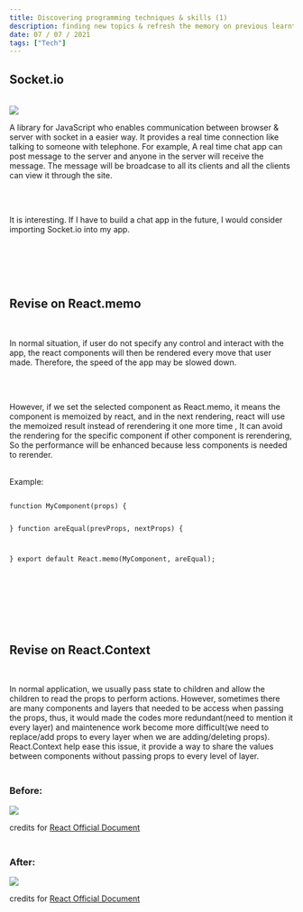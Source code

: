 ```yaml
---
title: Discovering programming techniques & skills (1)
description: finding new topics & refresh the memory on previous learnt skills
date: 07 / 07 / 2021
tags: ["Tech"]
---
```


<h2 class="text-4xl">Socket.io</h2>
<br/>
<Image layout='fill' src='/image/Blog/20210707-0304/20210707-0001.jpeg'></Image><br/>
<p>A library for JavaScript who enables communication between browser & server with socket in a easier way.
It provides a real time connection like talking to someone with telephone.
For example, A real time chat app can post message to the server and anyone in the server will receive the message.
The message will be broadcase to all its clients and all the clients can view it through the site.</p>
<br/><br/>
<p>It is interesting. If I have to build a chat app in the future, I would consider importing Socket.io into my app.</p>
<br/><br/><br/><br/>
<h2 class="text-4xl">Revise on React.memo</h2>
<br/>
<p>In normal situation, if user do not specify any control and interact with the app, 
the react components will then be rendered every move that user made.
Therefore, the speed of the app may be slowed down.</p>
<br/><br/>
<p>However, if we set the selected component as React.memo,
it means the component is memoized by react,
and in the next rendering, react will use the memoized result instead of rerendering it one more time ,
It can avoid the rendering for the specific component if other component is rerendering,
So the performance will be enhanced because less components is needed to rerender.<br/></p>
<p><br/>Example:<br/></p>
<pre class="language-jsx" ><code>
function MyComponent(props) {

}
function areEqual(prevProps, nextProps) {

}
export default React.memo(MyComponent, areEqual);
</code></pre><br/>
<br/><br/><br/><br/>

<h2 class="text-4xl">Revise on React.Context</h2>
<br>
<p>In normal application, we usually pass state to children and allow the children to read the props to perform actions.
However, sometimes there are many components and layers that needed to be access when passing the props,
 thus, it would made the codes more redundant(need to mention it every layer) 
 and maintenence work become more difficult(we need to replace/add props to every layer when we are adding/deleting props).
React.Context help ease this issue, it provide a way to share the values between components without passing props to every level of layer.</p>
<h3><br>Before:<br></h3>
<Image layout='fill' src='/image/Blog/20210707-0304/20210707-0002.png'></Image>
<p>credits for <a href="https://zh-hant.reactjs.org/docs/context.html">React Official Document</a><br/></p>
<h3><br/>After:<br/></h3>
<Image layout='fill' src='/image/Blog/20210707-0304/20210707-0003.png'></Image>
<p>credits for <a href="https://zh-hant.reactjs.org/docs/context.html" >React Official Document</a><br/></p>
